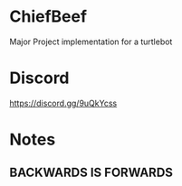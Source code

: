 # ChiefBeef
Major Project implementation for a turtlebot

# Discord 

https://discord.gg/9uQkYcss

# Notes
## BACKWARDS IS FORWARDS
